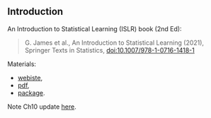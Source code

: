 ## Introduction

An Introduction to Statistical Learning (ISLR) book (2nd Ed):    

> G. James et al., An Introduction to Statistical Learning (2021), Springer Texts in Statistics, [doi:10.1007/978-1-0716-1418-1](https://doi.org/10.1007/978-1-0716-1418-1)

Materials:  

   - [webiste](https://www.statlearning.com/),
   - [pdf](https://web.stanford.edu/~hastie/ISLRv2_website.pdf),
   - [package](https://cran.r-project.org/web/packages/ISLR2/index.html).  

Note Ch10 update [here](https://twitter.com/daniela_witten/status/1491452247532015618).  

